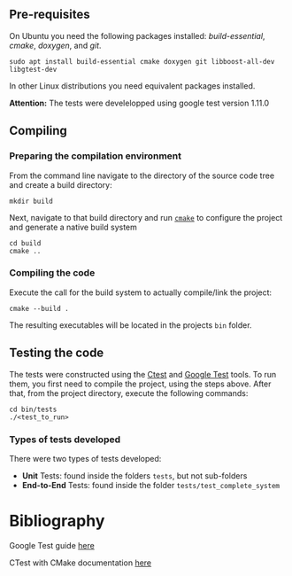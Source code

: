 ## Pre-requisites

On Ubuntu you need the following packages installed:
_build-essential_, _cmake_, _doxygen_, and _git_.

```shell
sudo apt install build-essential cmake doxygen git libboost-all-dev libgtest-dev
```

In other Linux distributions you need equivalent packages installed.

**Attention:**  The tests were develelopped using google test version 1.11.0

## Compiling

### Preparing the compilation environment

From the command line navigate to the directory of the source code tree and create a build directory:

```shell
mkdir build
```

Next, navigate to that build directory and run [`cmake`](https://cmake.org/cmake/help/latest/manual/cmake.1.html#manual:cmake(1)) to configure the project and generate a native build system

```shell
cd build
cmake ..
```

### Compiling the code

Execute the call for the build system to actually compile/link the project:

```shell
cmake --build .
```

The resulting executables will be located in the projects `bin` folder.

## Testing the code

The tests were constructed using the [Ctest](https://cmake.org/cmake/help/book/mastering-cmake/chapter/Testing%20With%20CMake%20and%20CTest.html) and [Google Test](https://google.github.io/googletest/) tools. To run them, you first need to compile the project, using the steps above. After that, from the project directory, execute the following commands:

```shell
cd bin/tests
./<test_to_run>
```

### Types of tests developed

There were two types of tests developed:

* **Unit** Tests: found inside the folders `tests`, but not sub-folders
* **End-to-End** Tests: found inside the folder `tests/test_complete_system`

# Bibliography

Google Test guide [here](https://matgomes.com/integrate-google-test-into-cmake/)

CTest with CMake documentation [here](https://cmake.org/cmake/help/book/mastering-cmake/chapter/Testing%20With%20CMake%20and%20CTest.html)
